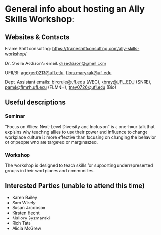 # General info about hosting an Ally Skills Workshop:

## Websites & Contacts
Frame Shift consulting: <https://frameshiftconsulting.com/ally-skills-workshop/>

Dr. Sheila Addison's email: drsaddison@gmail.com

UFII/BI: ageiger0213@ufl.edu, flora.marynak@ufl.edu

Dept. Assistant emails: birdrule@ufl.edu (WEC), kbray@UFL.EDU (SNRE), pamd@flmnh.ufl.edu (FLMNH), tney0726@ufl.edu (Bio)

## Useful descriptions

### Seminar
"Focus on Allies: Next-Level Diversity and Inclusion” is a one-hour talk that explains why teaching allies to use their power and influence to change workplace culture is more effective than focusing on changing the behavior of of people who are targeted or marginalized.

### Workshop
The workshop is designed to teach skills for supporting underrepresented groups in their workplaces and communities.

## Interested Parties (unable to attend this time)
* Karen Bailey
* Sam Wisely
* Susan Jacobson
* Kirsten Hecht
* Mallory Syzmanski
* Rich Tate
* Alicia McGrew